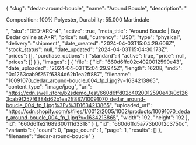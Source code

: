 {
  "slug": "dedar-around-boucle",
  "name": "Around Boucle",
  "description": "<p>Composition: 100% Polyester, Durability: 55.000 Martindale</p>",
  "sku": "DED-ARO-4",
  "active": true,
  "meta_title": "Around Boucle | Buy Dedar online at A+R",
  "price": null,
  "currency": "USD",
  "type": "physical",
  "delivery": "shipment",
  "date_created": "2024-04-03T15:04:29.606Z",
  "stock_status": null,
  "date_updated": "2024-04-03T15:04:30.173Z",
  "prices": [],
  "purchase_options": {
    "standard": {
      "active": true,
      "price": null,
      "prices": []
    }
  },
  "images": [
    {
      "file": {
        "id": "660d6ffd02c4020012590e43",
        "date_uploaded": "2024-04-03T15:04:29.945Z",
        "length": 16208,
        "md5": "0c1263cab9f257f6384d62b1ea2ff887",
        "filename": "10091070_dedar_around-boucle_004_fp_1.jpg?v=1634213865",
        "content_type": "image/jpeg",
        "url": "https://cdn.swell.store/b2sdemo_test/660d6ffd02c4020012590e43/0c1263cab9f257f6384d62b1ea2ff887/10091070_dedar_around-boucle_004_fp_1.jpg%3Fv%3D1634213865",
        "uploaded_url": "https://cdn.shopify.com/s/files/1/0012/2005/1002/products/10091070_dedar_around-boucle_004_fp_1.jpg?v=1634213865",
        "width": 192,
        "height": 192
      },
      "id": "660d6ffe21689300111d3318"
    }
  ],
  "id": "660d6ffd5a773b0012c3750c",
  "variants": {
    "count": 0,
    "page_count": 1,
    "page": 1,
    "results": []
  },
  "filename": "dedar-around-boucle"
}